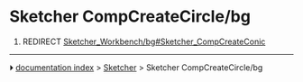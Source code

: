 # Sketcher CompCreateCircle/bg
1.  REDIRECT [Sketcher_Workbench/bg#Sketcher_CompCreateConic](Sketcher_Workbench/bg#Sketcher_CompCreateConic.md)



---
⏵ [documentation index](../README.md) > [Sketcher](Sketcher_Workbench.md) > Sketcher CompCreateCircle/bg
